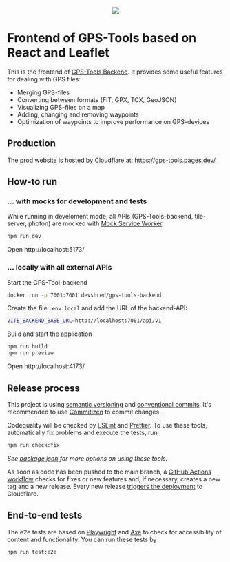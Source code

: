 <p align="center">
    <a href="https://github.com/devshred/gps-tools-frontend/actions/workflows/release.yaml" alt="Release Pipeline">
        <img src="https://github.com/devshred/gps-tools-frontend/actions/workflows/release.yaml/badge.svg" /></a>
</p>

# Frontend of GPS-Tools based on React and Leaflet
This is the frontend of [GPS-Tools Backend](https://github.com/devshred/gps-tools-backend). It provides some useful features for dealing with GPS files:
* Merging GPS-files
* Converting between formats (FIT, GPX, TCX, GeoJSON)
* Visualizing GPS-files on a map
* Adding, changing and removing waypoints
* Optimization of waypoints to improve performance on GPS-devices

## Production
The prod website is hosted by [Cloudflare](https://www.cloudflare.com/) at: https://gps-tools.pages.dev/ 

## How-to run
### … with mocks for development and tests
While running in develoment mode, all APIs (GPS-Tools-backend, tile-server, photon) are mocked with [Mock Service Worker](https://mswjs.io/).
```sh
npm run dev
```
Open http://localhost:5173/

### … locally with all external APIs
Start the GPS-Tool-backend
```sh
docker run -p 7001:7001 devshred/gps-tools-backend
```

Create the file `.env.local` and add the URL of the backend-API:
```sh
VITE_BACKEND_BASE_URL=http://localhost:7001/api/v1
```
Build and start the application
```sh
npm run build
npm run preview
```

Open http://localhost:4173/

## Release process
This project is using [semantic versioning](https://semver.org/) and [conventional commits](https://www.conventionalcommits.org/en/v1.0.0/). It's recommended to use [Commitizen](https://commitizen-tools.github.io/commitizen/) to commit changes.

Codequality will be checked by [ESLint](https://eslint.org/) and [Prettier](https://prettier.io/). To use these tools, automatically fix problems and execute the tests, run
```sh
npm run check:fix
```
_See [package.json](./package.json) for more options on using these tools._

As soon as code has been pushed to the main branch, a [GitHub Actions workflow](.github/workflows/release.yaml) checks for fixes or new features and, if necessary, creates a new tag and a new release. Every new release [triggers the deployment](.github/workflows/deploy.yaml) to Cloudflare.

## End-to-end tests
The e2e tests are based on [Playwright](https://playwright.dev/) and [Axe](https://www.deque.com/axe/) to check for accessibility of content and functionality. You can run these tests by
```sh
npm run test:e2e
```
